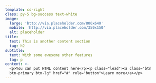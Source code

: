 ```yaml
---
template: cs-right
class: py-5 bg-success text-white
image:
  large: 'http://via.placeholder.com/800x640'
  mobile: 'http://via.placeholder.com/350x150'
  alt: placeholder
title:
  text: This is another content section
  tag: h2
subtitle:
  text: With some awesome other features
  tag: p
content: >-
  <p>You can put HTML content here</p><p class="lead"><a class="btn
  btn-primary btn-lg" href="#" role="button">Learn more</a></p>
---
```

